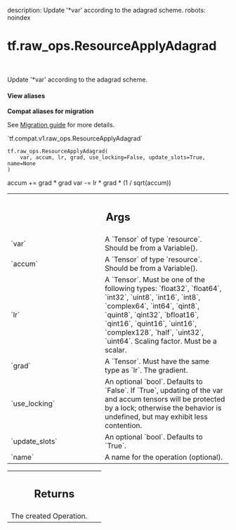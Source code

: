 description: Update '*var' according to the adagrad scheme.
robots: noindex

# tf.raw_ops.ResourceApplyAdagrad

<!-- Insert buttons and diff -->

<table class="tfo-notebook-buttons tfo-api nocontent" align="left">

</table>



Update '*var' according to the adagrad scheme.


<section class="expandable">
  <h4 class="showalways">View aliases</h4>
  <p>
<b>Compat aliases for migration</b>
<p>See
<a href="https://www.tensorflow.org/guide/migrate">Migration guide</a> for
more details.</p>
<p>`tf.compat.v1.raw_ops.ResourceApplyAdagrad`</p>
</p>
</section>

<pre class="devsite-click-to-copy prettyprint lang-py tfo-signature-link">
<code>tf.raw_ops.ResourceApplyAdagrad(
    var, accum, lr, grad, use_locking=False, update_slots=True, name=None
)
</code></pre>



<!-- Placeholder for "Used in" -->

accum += grad * grad
var -= lr * grad * (1 / sqrt(accum))

<!-- Tabular view -->
 <table class="responsive fixed orange">
<colgroup><col width="214px"><col></colgroup>
<tr><th colspan="2"><h2 class="add-link">Args</h2></th></tr>

<tr>
<td>
`var`<a id="var"></a>
</td>
<td>
A `Tensor` of type `resource`. Should be from a Variable().
</td>
</tr><tr>
<td>
`accum`<a id="accum"></a>
</td>
<td>
A `Tensor` of type `resource`. Should be from a Variable().
</td>
</tr><tr>
<td>
`lr`<a id="lr"></a>
</td>
<td>
A `Tensor`. Must be one of the following types: `float32`, `float64`, `int32`, `uint8`, `int16`, `int8`, `complex64`, `int64`, `qint8`, `quint8`, `qint32`, `bfloat16`, `qint16`, `quint16`, `uint16`, `complex128`, `half`, `uint32`, `uint64`.
Scaling factor. Must be a scalar.
</td>
</tr><tr>
<td>
`grad`<a id="grad"></a>
</td>
<td>
A `Tensor`. Must have the same type as `lr`. The gradient.
</td>
</tr><tr>
<td>
`use_locking`<a id="use_locking"></a>
</td>
<td>
An optional `bool`. Defaults to `False`.
If `True`, updating of the var and accum tensors will be protected
by a lock; otherwise the behavior is undefined, but may exhibit less
contention.
</td>
</tr><tr>
<td>
`update_slots`<a id="update_slots"></a>
</td>
<td>
An optional `bool`. Defaults to `True`.
</td>
</tr><tr>
<td>
`name`<a id="name"></a>
</td>
<td>
A name for the operation (optional).
</td>
</tr>
</table>



<!-- Tabular view -->
 <table class="responsive fixed orange">
<colgroup><col width="214px"><col></colgroup>
<tr><th colspan="2"><h2 class="add-link">Returns</h2></th></tr>
<tr class="alt">
<td colspan="2">
The created Operation.
</td>
</tr>

</table>

